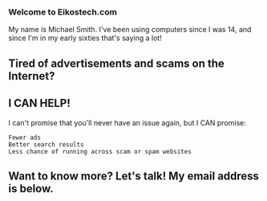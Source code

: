 ### Welcome to Eikostech.com
My name is Michael Smith. I've been using computers since I was 14, and since I'm in my early sixties that's saying a lot!

## Tired of advertisements and scams on the Internet?
## I CAN HELP!

I can't promise that you'll never have an issue again, but I CAN promise:

    Fewer ads
    Better search results
    Less chance of running across scam or spam websites

## Want to know more? Let's talk! My email address is below.

